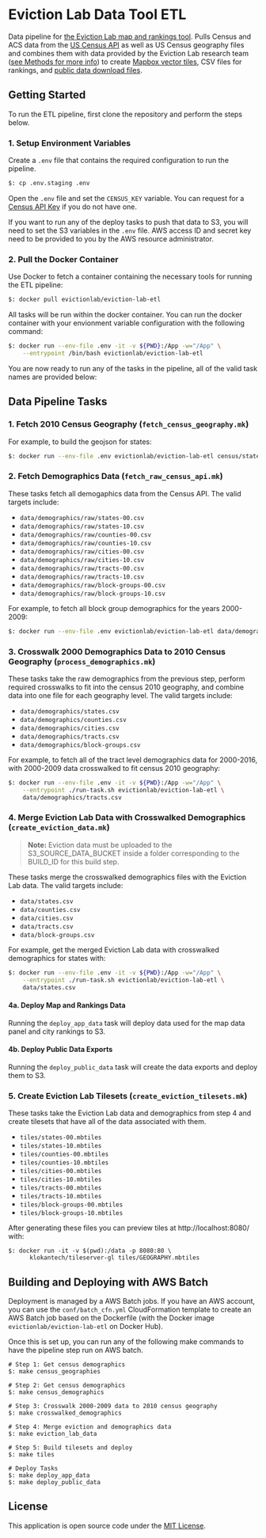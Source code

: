 # Eviction Lab Data Tool ETL

Data pipeline for [the Eviction Lab map and rankings tool](https://evictionlab.org/map/). Pulls Census and ACS data from the [US Census API](https://www.census.gov/developers/) as well as US Census geography files and combines them with data provided by the Eviction Lab research team ([see Methods for more info](https://evictionlab.org/methods/)) to create [Mapbox vector tiles](https://www.mapbox.com/vector-tiles/), CSV files for rankings, and [public data download files](https://evictionlab.org/get-the-data/).

## Getting Started

To run the ETL pipeline, first clone the repository and perform the steps below.

### 1. Setup Environment Variables

Create a `.env` file that contains the required configuration to run the pipeline.

```bash
$: cp .env.staging .env
```
Open the `.env` file and set the `CENSUS_KEY` variable. You can request for a [Census API Key](https://www.census.gov/developers/) if you do not have one. 

If you want to run any of the deploy tasks to push that data to S3, you will need to set the S3 variables in the `.env` file.  AWS access ID and secret key need to be provided to you by the AWS resource administrator. 

### 2. Pull the Docker Container

Use Docker to fetch a container containing the necessary tools for running the ETL pipeline:

```bash
$: docker pull evictionlab/eviction-lab-etl
```

All tasks will be run within the docker container.  You can run the docker container with your envionment variable configuration with the following command:

```bash
$: docker run --env-file .env -it -v ${PWD}:/App -w="/App" \
    --entrypoint /bin/bash evictionlab/eviction-lab-etl
```

You are now ready to run any of the tasks in the pipeline, all of the valid task names are provided below:

## Data Pipeline Tasks

### 1. Fetch 2010 Census Geography (`fetch_census_geography.mk`)
For example, to build the geojson for states:

```bash
$: docker run --env-file .env evictionlab/eviction-lab-etl census/states.geojson
```

### 2. Fetch Demographics Data (`fetch_raw_census_api.mk`)

These tasks fetch all demogaphics data from the Census API.  The valid targets include:

  - `data/demographics/raw/states-00.csv`
  - `data/demographics/raw/states-10.csv`
  - `data/demographics/raw/counties-00.csv`
  - `data/demographics/raw/counties-10.csv`
  - `data/demographics/raw/cities-00.csv`
  - `data/demographics/raw/cities-10.csv`
  - `data/demographics/raw/tracts-00.csv`
  - `data/demographics/raw/tracts-10.csv`
  - `data/demographics/raw/block-groups-00.csv`
  - `data/demographics/raw/block-groups-10.csv`
  
For example, to fetch all block group demographics for the years 2000-2009:

```bash
$: docker run --env-file .env evictionlab/eviction-lab-etl data/demographics/raw/block-groups-00.csv
```

### 3. Crosswalk 2000 Demographics Data to 2010 Census Geography (`process_demographics.mk`)

These tasks take the raw demographics from the previous step, perform required crosswalks to fit into the census 2010 geography, and combine data into one file for each geography level.  The valid targets include:

  - `data/demographics/states.csv`
  - `data/demographics/counties.csv`
  - `data/demographics/cities.csv`
  - `data/demographics/tracts.csv`
  - `data/demographics/block-groups.csv`

For example, to fetch all of the tract level demographics data for 2000-2016, with 2000-2009 data crosswalked to fit census 2010 geography:

```bash
$: docker run --env-file .env -it -v ${PWD}:/App -w="/App" \
    --entrypoint ./run-task.sh evictionlab/eviction-lab-etl \
    data/demographics/tracts.csv
```

### 4. Merge Eviction Lab Data with Crosswalked Demographics (`create_eviction_data.mk`)

> **Note:** Eviction data must be uploaded to the S3_SOURCE_DATA_BUCKET inside a folder corresponding to the BUILD_ID for this build step.

These tasks merge the crosswalked demographics files with the Eviction Lab data.  The valid targets include:

  - `data/states.csv`
  - `data/counties.csv`
  - `data/cities.csv`
  - `data/tracts.csv`
  - `data/block-groups.csv`

For example, get the merged Eviction Lab data with crosswalked demographics for states with:

```bash
$: docker run --env-file .env -it -v ${PWD}:/App -w="/App" \
    --entrypoint ./run-task.sh evictionlab/eviction-lab-etl \
    data/states.csv
```

#### 4a. Deploy Map and Rankings Data

Running the `deploy_app_data` task will deploy data used for the map data panel and city rankings to S3.

#### 4b. Deploy Public Data Exports

Running the `deploy_public_data` task will create the data exports and deploy them to S3.

### 5. Create Eviction Lab Tilesets (`create_eviction_tilesets.mk`)

These tasks take the Eviction Lab data and demographics from step 4 and create tilesets that have all of the data associated with them.

  - `tiles/states-00.mbtiles`
  - `tiles/states-10.mbtiles`
  - `tiles/counties-00.mbtiles`
  - `tiles/counties-10.mbtiles`
  - `tiles/cities-00.mbtiles`
  - `tiles/cities-10.mbtiles`
  - `tiles/tracts-00.mbtiles`
  - `tiles/tracts-10.mbtiles`
  - `tiles/block-groups-00.mbtiles`
  - `tiles/block-groups-10.mbtiles`

  After generating these files you can preview tiles at http://localhost:8080/ with:

  ```
  $: docker run -it -v $(pwd):/data -p 8080:80 \
        klokantech/tileserver-gl tiles/GEOGRAPHY.mbtiles
  ```

## Building and Deploying with AWS Batch

Deployment is managed by a AWS Batch jobs. If you have an AWS account, you can use the `conf/batch_cfn.yml` CloudFormation template to create an AWS Batch job based on the Dockerfile (with the Docker image `evictionlab/eviction-lab-etl` on Docker Hub). 

Once this is set up, you can run any of the following make commands to have the pipeline step run on AWS batch.

```
# Step 1: Get census demographics
$: make census_geographies

# Step 2: Get census demographics
$: make census_demographics

# Step 3: Crosswalk 2000-2009 data to 2010 census geography
$: make crosswalked_demographics

# Step 4: Merge eviction and demographics data
$: make eviction_lab_data

# Step 5: Build tilesets and deploy
$: make tiles

# Deploy Tasks
$: make deploy_app_data
$: make deploy_public_data
```

## License

This application is open source code under the [MIT License](LICENSE).
